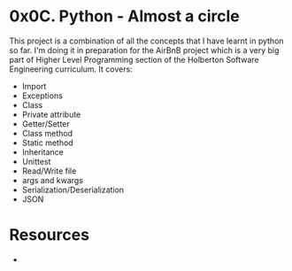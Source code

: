 # 0x0C. Python - Almost a circle

This project is a combination of all the concepts that I have learnt in python so far. I'm doing it in preparation for the AirBnB project which is a very big part of Higher Level Programming section of the Holberton Software Engineering curriculum. It covers:
- Import
- Exceptions
- Class
- Private attribute
- Getter/Setter
- Class method
- Static method
- Inheritance
- Unittest
- Read/Write file
- args and kwargs
- Serialization/Deserialization
- JSON

# Resources 
-

